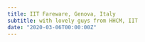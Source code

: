 ```yaml
---
title: IIT Fareware, Genova, Italy
subtitle: with lovely guys from HHCM, IIT
date: "2020-03-06T00:00:00Z"
---
```

